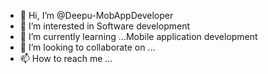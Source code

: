 - 👋 Hi, I’m @Deepu-MobAppDeveloper
- 👀 I’m interested in Software development
- 🌱 I’m currently learning ...Mobile application development
- 💞️ I’m looking to collaborate on ...
- 📫 How to reach me ...

<!---
Deepu-MobAppDeveloper/Deepu-MobAppDeveloper is a ✨ special ✨ repository because its `README.md` (this file) appears on your GitHub profile.
You can click the Preview link to take a look at your changes.
--->
